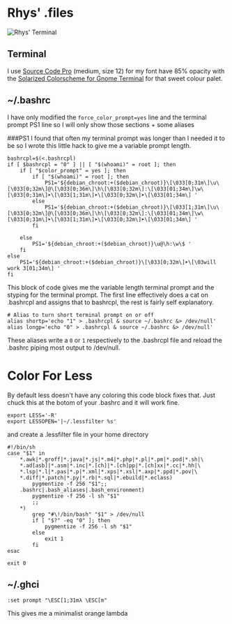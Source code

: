 # Rhys' .files

![Rhys' Terminal](http://i.imgur.com/8Vagc2o.png)

## Terminal

I use [Source Code Pro](http://sourceforge.net/projects/sourcecodepro.adobe/) (medium, size 12) for my font have 85% opacity with the [Solarized Colorscheme for Gnome Terminal](https://github.com/sigurdga/gnome-terminal-colors-solarized) for that sweet colour palet.


## ~/.bashrc

I have only modified the `force_color_prompt=yes` line and the terminal prompt PS1 line so I will only show those sections + some aliases


###PS1
I found that often my terminal prompt was longer than I needed it to be so I wrote this little hack to give me a variable prompt length.
```
bashrcpl=$(<.bashrcpl)
if [ $bashrcpl = "0" ] || [ "$(whoami)" = root ]; then
    if [ "$color_prompt" = yes ]; then
        if [ "$(whoami)" = root ]; then
            PS1='${debian_chroot:+($debian_chroot)}\[\033[0;31m\]\u\[\033[0;32m\]@\[\033[0;36m\]\h\[\033[0;32m\]:\[\033[01;34m\]\w\[\033[0;31m\]➤\[\033[1;31m\]➤\[\033[0;32m\]➤\[\033[01;34m\] '
        else
            PS1='${debian_chroot:+($debian_chroot)}\[\033[1;31m\]\u\[\033[0;32m\]@\[\033[0;36m\]\h\[\033[0;32m\]:\[\033[01;34m\]\w\[\033[0;31m\]➤\[\033[1;31m\]➤\[\033[0;32m\]➤\[\033[01;34m\] '
        fi

    else
        PS1='${debian_chroot:+($debian_chroot)}\u@\h:\w\$ '
    fi
else
    PS1='${debian_chroot:+($debian_chroot)}\[\033[0;32m\]➤\[\03will work 3[01;34m\] '
fi
```

This block of code gives me the variable length terminal prompt and the styping for the terminal prompt. The first line effectively does a cat on .bashrcpl and assigns that to bashrcpl, the rest is fairly self explanatory.


```
# Alias to turn short terminal prompt on or off
alias shortp='echo "1" > .bashrcpl & source ~/.bashrc &> /dev/null'
alias longp='echo "0" > .bashrcpl & source ~/.bashrc &> /dev/null'
```

These aliases write a ``0`` or ``1`` respectively to the .bashrcpl file and reload the .bashrc piping most output to /dev/null.

# Color For Less
By default less doesn't have any coloring this code block fixes that. Just chuck this at the botom of your .bashrc and it will work fine.
```
export LESS='-R'
export LESSOPEN='|~/.lessfilter %s'
```

and create a .lessfilter file in your home directory
```
#!/bin/sh
case "$1" in
    *.awk|*.groff|*.java|*.js|*.m4|*.php|*.pl|*.pm|*.pod|*.sh|\
    *.ad[asb]|*.asm|*.inc|*.[ch]|*.[ch]pp|*.[ch]xx|*.cc|*.hh|\
    *.lsp|*.l|*.pas|*.p|*.xml|*.xps|*.xsl|*.axp|*.ppd|*.pov|\
    *.diff|*.patch|*.py|*.rb|*.sql|*.ebuild|*.eclass)
        pygmentize -f 256 "$1";;
    .bashrc|.bash_aliases|.bash_environment)
        pygmentize -f 256 -l sh "$1"
        ;;
    *)
        grep "#\!/bin/bash" "$1" > /dev/null
        if [ "$?" -eq "0" ]; then
            pygmentize -f 256 -l sh "$1"
        else
            exit 1
        fi
esac

exit 0
```

## ~/.ghci

``:set prompt "\ESC[1;31mλ \ESC[m"``

This gives me a minimalist orange lambda
